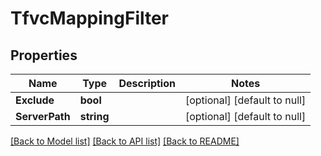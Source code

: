 # TfvcMappingFilter

## Properties
Name | Type | Description | Notes
------------ | ------------- | ------------- | -------------
**Exclude** | **bool** |  | [optional] [default to null]
**ServerPath** | **string** |  | [optional] [default to null]

[[Back to Model list]](../README.md#documentation-for-models) [[Back to API list]](../README.md#documentation-for-api-endpoints) [[Back to README]](../README.md)


